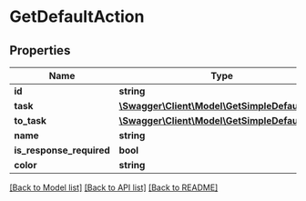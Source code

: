 # GetDefaultAction

## Properties

 Name                     | Type                                                                      | Description | Notes      
--------------------------|---------------------------------------------------------------------------|-------------|------------
 **id**                   | **string**                                                                |             | [optional] 
 **task**                 | [**\Swagger\Client\Model\GetSimpleDefaultTask**](GetSimpleDefaultTask.md) |             | [optional] 
 **to_task**              | [**\Swagger\Client\Model\GetSimpleDefaultTask**](GetSimpleDefaultTask.md) |             | [optional] 
 **name**                 | **string**                                                                |             | [optional] 
 **is_response_required** | **bool**                                                                  |             | [optional] 
 **color**                | **string**                                                                |             | [optional] 

[[Back to Model list]](../README.md#documentation-for-models) [[Back to API list]](../README.md#documentation-for-api-endpoints) [[Back to README]](../README.md)


